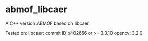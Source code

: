# abmof_libcaer
A C++ version ABMOF based on libcaer.

Tested on:
libcaer: commit ID b402656 or >= 3.3.10
opencv: 3.2.0
